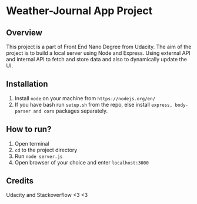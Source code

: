 # Weather-Journal App Project

## Overview
This project is a part of Front End Nano Degree from Udacity. The aim of the project is to build a local server using Node and Express. Using external API and internal API to fetch and store data and also to dynamically update the UI.

## Installation
1. Install `node` on your machine from `https://nodejs.org/en/`
2. If you have bash run `setup.sh` from the repo, else install `express, body-parser and cors` packages separately.

## How to run?
1. Open terminal
2. `cd` to the project directory
3. Run `node server.js`
4. Open browser of your choice and enter `localhost:3000`

## Credits
Udacity and Stackoverflow <3 <3